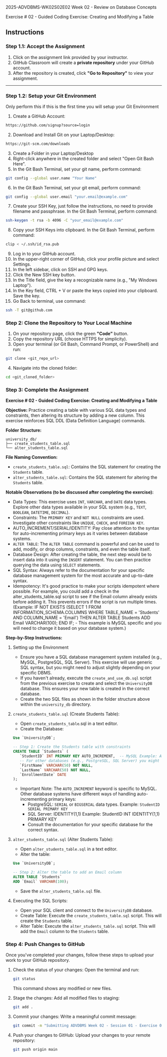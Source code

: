 2025-ADVDBMS-WK02S02E02
Week 02 - Review on Database Concepts

Exercise # 02 - Guided Coding Exercise: Creating and Modifying a Table

## **Instructions**

### **Step 1.1: Accept the Assignment**

   1. Click on the assignment link provided by your instructor.
   2. GitHub Classroom will create a **private repository** under your GitHub account.
   3. After the repository is created, click **"Go to Repository"** to view your assignment.

---

### **Step 1.2: Setup your Git Environment**
Only perform this if this is the first time you will setup your Git Environment

   1. Create a GitHub Account:
   ```bash
   https://github.com/signup?source=login
   ```
      
   2. Download and Install Git on your Laptop/Desktop:
   ```bash
   https://git-scm.com/downloads
   ```
   
   3. Create a Folder in your Laptop/Desktop
   4. Right-click anywhere in the created folder and select "Open Git Bash Here".
   5. In the Git Bash Terminal, set your git name, perform command:
   ```bash
   git config --global user.name "Your Name"
   ```
   
   6. In the Git Bash Terminal, set your git email, perform command:
   ```bash
   git config --global user.email "your.email@example.com"
   ```
   
   7. Create your SSH Key, just follow the instructions, no need to provide filename and passphrase. In the Git Bash Terminal, perform command:
   ```bash
   ssh-keygen -t rsa -b 4096 -C "your_email@example.com"
   ```
   
   8. Copy your SSH Keys into clipboard. In the Git Bash Terminal, perform command:
   ```bash
   clip < ~/.ssh/id_rsa.pub
   ```
   
   9. Log in to your GitHub account.
   10. In the upper-right corner of GitHub, click your profile picture and select Settings.
   11. In the left sidebar, click on SSH and GPG keys.
   12. Click the New SSH key button.
   13. In the Title field, give the key a recognizable name (e.g., "My Windows Laptop").
   14. In the Key field, CTRL + V or paste the keys copied into your clipboard. Save the key.
   15. Go Back to terminal, use command:
   ```bash
   ssh -T git@github.com
   ```

### **Step 2: Clone the Repository to Your Local Machine**

   1. On your repository page, click the green **"Code"** button.
   2. Copy the repository URL (choose HTTPS for simplicity).
   3. Open your terminal (or Git Bash, Command Prompt, or PowerShell) and run:
   
   ```bash
   git clone <git_repo_url>
   ```
   
   4. Navigate into the cloned folder:
   
   ```bash
   cd <git_cloned_folder>
   ```

### **Step 3: Complete the Assignment**

**Exercise # 02 - Guided Coding Exercise: Creating and Modifying a Table**

   **Objective:**
   Practice creating a table with various SQL data types and constraints, then altering its structure by adding a new column. This exercise reinforces SQL DDL (Data Definition Language) commands.

   **Folder Structure:**
   ```
   university_db/
   ├── create_students_table.sql
   └── alter_students_table.sql
   ```

   **File Naming Convention:**
   - `create_students_table.sql`: Contains the SQL statement for creating the `Students` table.
   - `alter_students_table.sql`: Contains the SQL statement for altering the `Students` table.

   **Notable Observations (to be discussed after completing the exercise):**
   - Data Types: This exercise uses `INT`, `VARCHAR`, and `DATE` data types. Explore other data types available in your SQL system (e.g., `TEXT`, `BOOLEAN`, `DATETIME`, `DECIMAL`).
   - Constraints: The `PRIMARY KEY` and `NOT NULL` constraints are used. Investigate other constraints like `UNIQUE`, `CHECK`, and `FOREIGN KEY`.
   - AUTO_INCREMENT/SERIAL/IDENTITY: Pay close attention to the syntax for auto-incrementing primary keys as it varies between database systems.
   - `ALTER TABLE`: The `ALTER TABLE` command is powerful and can be used to add, modify, or drop columns, constraints, and even the table itself.
   - Database Design: After creating the table, the next step would be to insert data into it using the `INSERT` statement. You can then practice querying the data using `SELECT` statements.
   - SQL Syntax: Always refer to the documentation for your specific database management system for the most accurate and up-to-date syntax.
   - Idempotency: It's good practice to make your scripts idempotent where possible. For example, you could add a check in the alter_students_table.sql script to see if the Email column already exists before adding it. This prevents errors if the script is run multiple times. (Example: IF NOT EXISTS (SELECT 1 FROM INFORMATION_SCHEMA.COLUMNS WHERE TABLE_NAME = 'Students' AND COLUMN_NAME = 'Email') THEN ALTER TABLE Students ADD Email VARCHAR(100); END IF; - This example is MySQL specific and you will need to change it based on your database system.)
      
   **Step-by-Step Instructions:**

   1. Setting up the Environment
      - Ensure you have a SQL database management system installed (e.g., MySQL, PostgreSQL, SQL Server). This exercise will use generic SQL syntax, but you might need to adjust slightly depending on your specific DBMS.
      - If you haven't already, execute the `create_and_use_db.sql` script from the previous exercise to create and select the `UniversityDB` database. This ensures your new table is created in the correct database.
      - Create the two SQL files as shown in the folder structure above within the `university_db` directory.
      
   2. `create_students_table.sql` (Create Students Table):
      - Open `create_students_table`.sql in a text editor.
      - Create the Database:
      ```SQL
      Use `UniversityDB`;

      -- Step 1: Create the Students table with constraints
      CREATE TABLE `Students` (
         `StudentID` INT PRIMARY KEY AUTO_INCREMENT,  -- MySQL Example: AUTO_INCREMENT
         -- For other databases (e.g., PostgreSQL, SQL Server) you might use SERIAL or IDENTITY
         `FirstName` VARCHAR(50) NOT NULL,
         `LastName` VARCHAR(50) NOT NULL,
         `EnrollmentDate` DATE
      );

      ```
      
      - Important Note: The `AUTO_INCREMENT` keyword is specific to MySQL. Other database systems have different ways of handling auto-incrementing primary keys:
         - PostgreSQL: `SERIAL` or `BIGSERIAL` data types. Example: `StudentID SERIAL PRIMARY KEY`
         - SQL Server: IDENTITY(1,1) Example: StudentID INT IDENTITY(1,1) PRIMARY KEY
         - Consult the documentation for your specific database for the correct syntax.
      
   3. `alter_students_table.sql` (Alter Students Table):
      - Open `alter_students_table.sql` in a text editor.
      - Alter the table:
      ```SQL
      Use `UniversityDB`;

      -- Step 2: Alter the table to add an Email column
      ALTER TABLE `Students`
      ADD `Email` VARCHAR(100);

      ```
      - Save the `alter_students_table.sql` file.

   4. Executing the SQL Scripts:
      - Open your SQL client and connect to the `UniversityDB` database.
      - Create Table: Execute the `create_students_table.sql` script. This will create the `Students` table.
      - Alter Table: Execute the `alter_students_table.sql` script. This will add the `Email` column to the `Students` table.

### **Step 4: Push Changes to GitHub**
Once you've completed your changes, follow these steps to upload your work to your GitHub repository.

1. Check the status of your changes:
   Open the terminal and run:
   
   ```bash
   git status
   ```
   This command shows any modified or new files.
   
2. Stage the changes:
   Add all modified files to staging:
   
   ```bash
   git add .
   ```
   
3. Commit your changes:
   Write a meaningful commit message:
   
   ```bash
   git commit -m "Submitting ADVDBMS Week 02 - Session 01 - Exercise 02"
   ```
   
4. Push your changes to GitHub:
   Upload your changes to your remote repository:
   
   ```bash
   git push origin main
   ```
